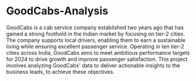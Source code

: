 # GoodCabs-Analysis
 
GoodCabs is a cab service company established two years ago that has gained a strong foothold in the Indian market by focusing on tier-2 cities. The company supports local drivers, enabling them to earn a sustainable living while ensuring excellent passenger service. Operating in ten tier-2 cities across India, GoodCabs aims to meet ambitious performance targets for 2024 to drive growth and improve passenger satisfaction. This project involves analyzing GoodCabs' data to deliver actionable insights to the business leads, to achieve these objectives.
